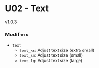 # U02 - Text
v1.0.3

### Modifiers
* `text`
    * `text_xs`: Adjust text size (extra small)
    * `text_sm`: Adjust text size (small)
    * `text_lg`: Adjust text size (large)
